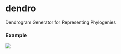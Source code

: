 # dendro
Dendrogram Generator for Representing Phylogenies

### Example
![](https://i.postimg.cc/Bvfmckqm/graphviz.png)

